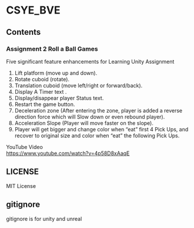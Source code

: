 # CSYE_BVE  
  
## Contents  
### Assignment 2 Roll a Ball Games  
Five significant feature enhancements for Learning Unity Assignment  
  
1. Lift platform (move up and down).  
2. Rotate cuboid (rotate).  
3. Translation cuboid (move left/right or forward/back).  
4. Display A Timer text .  
5. Display/disappear player Status text.  
6. Restart the game button.  
7. Deceleration zone (After entering the zone, player is added a reverse direction force which will Slow down or even rebound player).  
8. Acceleration Slope (Player will move faster on the slope).  
9. Player will get bigger and change color when “eat” first 4 Pick Ups, and recover to original size and color when “eat” the following Pick Ups.  
  
YouTube Video   
https://www.youtube.com/watch?v=4p58D8xAaqE  

## LICENSE
MIT License  
  
## gitignore  
gitignore is for unity and unreal  
  